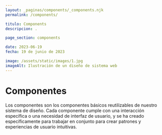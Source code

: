 ```yaml
---
layout: _paginas/components/_components.njk
permalink: /components/

titulo: Components
descripcion: .

page_section: components

date: 2023-06-19
fecha: 19 de junio de 2023

image: /assets/static/images/1.jpg
imageAlt: Ilustración de un diseño de sistema web
---
```


# Componentes

Los componentes son los componentes básicos reutilizables de nuestro sistema de diseño. Cada componente cumple con una interacción específica o una necesidad de interfaz de usuario, y se ha creado específicamente para trabajar en conjunto para crear patrones y experiencias de usuario intuitivas.

